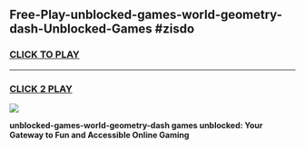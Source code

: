 
## Free-Play-unblocked-games-world-geometry-dash-Unblocked-Games #zisdo
<h3>
<a href="https://news.freeplayer.one?title=unblocked-games-world-geometry-dash&ref=8M">CLICK TO PLAY</a></h3>
<hr>

<h3>
<a href="https://news.freeplayer.one?title=unblocked-games-world-geometry-dash&ref=8M">CLICK 2 PLAY</a>
  
</h3>

<a href="https://news.freeplayer.one?title=unblocked-games-world-geometry-dash&ref=8M"><img src="https://clearcache.store/games.png"></a>


**unblocked-games-world-geometry-dash games unblocked: Your Gateway to Fun and Accessible Online Gaming**
